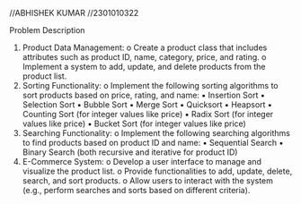 //ABHISHEK KUMAR
//2301010322


Problem Description 
1. Product Data Management: 
o Create a product class that includes attributes such as product ID, name, category, price, and 
rating. 
o Implement a system to add, update, and delete products from the product list. 
2. Sorting Functionality: 
o Implement the following sorting algorithms to sort products based on price, rating, and name: 
▪ Insertion Sort 
▪ Selection Sort 
▪ Bubble Sort 
▪ Merge Sort 
▪ Quicksort 
▪ Heapsort 
▪ Counting Sort (for integer values like price) 
▪ Radix Sort (for integer values like price) 
▪ Bucket Sort (for integer values like price) 
3. Searching Functionality: 
o Implement the following searching algorithms to find products based on product ID and 
name: 
▪ Sequential Search 
▪ Binary Search (both recursive and iterative for product ID) 
4. E-Commerce System: 
o Develop a user interface to manage and visualize the product list. 
o Provide functionalities to add, update, delete, search, and sort products. 
o Allow users to interact with the system (e.g., perform searches and sorts based on different 
criteria). 
